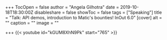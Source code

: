 +++
TocOpen = false
author = "Angela Gilhotra"
date = 2019-10-18T18:30:00Z
disableshare = false
showToc = false
tags = ["Speaking"]
title = "Talk: API demos, introduction to Matic's bounties! InOut 6.0"
[cover]
alt = ""
caption = ""
image = ""

+++
    {{< youtube id="kGUM8XhN9Pk" start="765" >}}